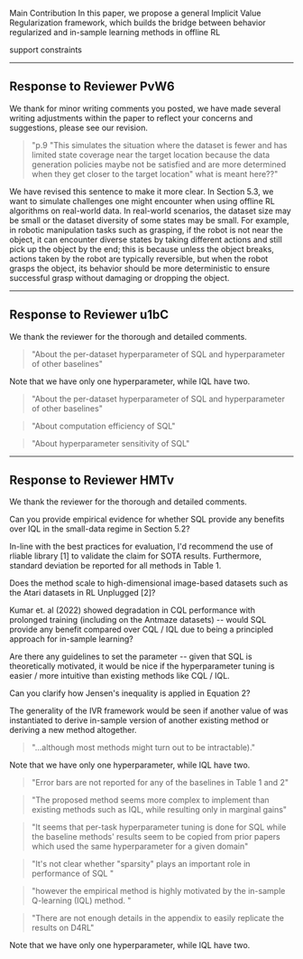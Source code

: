 Main Contribution
In this paper, we propose a general Implicit Value Regularization framework, which builds the bridge between behavior regularized and in-sample learning methods in offline RL

support constraints

---------------------------------
## Response to Reviewer PvW6
We thank for minor writing comments you posted, we have made several writing adjustments within the paper to reflect your concerns and suggestions, please see our revision.

>"p.9 "This simulates the situation where the dataset is fewer and has limited state coverage near the target location because the data generation policies maybe not be satisfied and are more determined when they get closer to the target location" what is meant here??"

We have revised this sentence to make it more clear. In Section 5.3, we want to simulate challenges one might encounter when using offline RL algorithms on real-world data. In real-world scenarios, the dataset size may be small or the dataset diversity of some states may be small. For example, in robotic manipulation tasks such as grasping, if the robot is not near the object, it can encounter diverse states by taking different actions and still pick up the object by the end; this is because unless the object breaks, actions taken by the robot are typically reversible, but when the robot grasps the object, its behavior should be more deterministic to ensure successful grasp without damaging or dropping the object.

---------------------------------

## Response to Reviewer u1bC
We thank the reviewer for the thorough and detailed comments.

>"About the per-dataset hyperparameter of SQL and hyperparameter of other baselines"

Note that we have only one hyperparameter, while IQL have two.

>"About the per-dataset hyperparameter of SQL and hyperparameter of other baselines"

>"About computation efficiency of SQL"

>"About hyperparameter sensitivity of SQL"


---------------------------------

## Response to Reviewer HMTv
We thank the reviewer for the thorough and detailed comments.

Can you provide empirical evidence for whether SQL provide any benefits over IQL in the small-data regime in Section 5.2?

In-line with the best practices for evaluation, I'd recommend the use of rliable library [1] to validate the claim for SOTA results. Furthermore, standard deviation be reported for all methods in Table 1.

Does the method scale to high-dimensional image-based datasets such as the Atari datasets in RL Unplugged [2]?

Kumar et. al (2022) showed degradation in CQL performance with prolonged training (including on the Antmaze datasets) -- would SQL provide any benefit compared over CQL / IQL due to being a principled approach for in-sample learning?

Are there any guidelines to set the  parameter -- given that SQL is theoretically motivated, it would be nice if the hyperparameter tuning is easier / more intuitive than existing methods like CQL / IQL.

Can you clarify how Jensen's inequality is applied in Equation 2?

The generality of the IVR framework would be seen if another value of  was instantiated to derive in-sample version of another existing method or deriving a new method altogether.


>"...although most methods might turn out to be intractable)."

Note that we have only one hyperparameter, while IQL have two.

>"Error bars are not reported for any of the baselines in Table 1 and 2"

>"The proposed method seems more complex to implement than existing methods such as IQL, while resulting only in marginal gains"

>"It seems that per-task hyperparameter tuning is done for SQL while the baseline methods' results seem to be copied from prior papers which used the same hyperparameter for a given domain"

>"It's not clear whether "sparsity" plays an important role in performance of SQL "

>"however the empirical method is highly motivated by the in-sample Q-learning (IQL) method. "

>"There are not enough details in the appendix to easily replicate the results on D4RL"

Note that we have only one hyperparameter, while IQL have two.